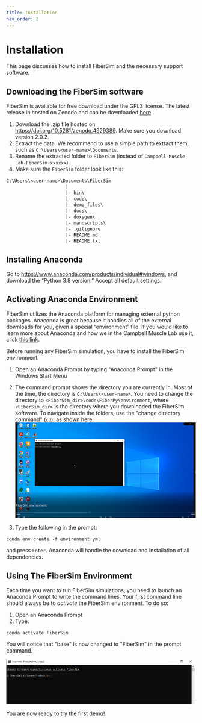 ```yaml
---
title: Installation
nav_order: 2
---
```


# Installation

This page discusses how to install FiberSim and the necessary support software.

## Downloading the FiberSim software

FiberSim is available for free download under the GPL3 license. The latest release in hosted on Zenodo and can be downloaded [here](https://doi.org/10.5281/zenodo.4929389). 

1. Download the .zip file hosted on <https://doi.org/10.5281/zenodo.4929389>. Make sure you download version 2.0.2.
2. Extract the data. We recommend to use a simple path to extract them, such as `C:\Users\<user-name>\Documents`.
3. Rename the extracted folder to `FiberSim` (instead of `Campbell-Muscle-Lab-FiberSim-xxxxxx`).
4. Make sure the `FiberSim` folder look like this:

```
C:\Users\<user-name>\Documents\FiberSim
                      |
                      |- bin\
                      |- code\
                      |- demo_files\
                      |- docs\
                      |- doxygen\
                      |- manuscripts\           
                      |- .gitignore
                      |- README.md  
                      |- README.txt                                                                              
```

## Installing Anaconda

Go to <https://www.anaconda.com/products/individual#windows>, and download the “Python 3.8 version.” Accept all default settings. 

## Activating Anaconda Environment 

FiberSim utilizes the Anaconda platform for managing external python packages. Anaconda is great because it handles all of the external downloads for you, given a special “environment” file. If you would like to learn more about Anaconda and how we in the Campbell Muscle Lab use it, click [this link](http://campbell-muscle-lab.github.io/howtos_Python).

Before running any FiberSim simulation, you have to install the FiberSim environment.

1. Open an Anaconda Prompt by typing "Anaconda Prompt" in the Windows Start Menu
2. The command prompt shows the directory you are currently in. Most of the time, the directory is `C:\Users\<user-name>`. You need to change the directory to `<FiberSim_dir>\code\FiberPy\environment`, where `<FiberSim_dir>` is the directory where you downloaded the FiberSim software. To navigate inside the folders, use the "change directory command" (`cd`), as shown here: [![](environment.PNG)](https://drive.google.com/file/d/1G35iWH8s4GdUy5jJHskBeqYWCf2N5z9T/view?usp=sharing)

3. Type the following in the prompt:

```
conda env create -f environment.yml
```

and press `Enter`. Anaconda will handle the download and installation of all dependencies.

## Using The FiberSim Environment

Each time you want to run FiberSim simulations, you need to launch an Anaconda Prompt to write the command lines. Your first command line should always be to *activate* the FiberSim environment. To do so:

1. Open an Anaconda Prompt
2. Type:

```
conda activate FiberSim
```

You will notice that "base" is now changed to "FiberSim" in the prompt command. 

<p align="center">
<img src="conda_activate.PNG" width="900"/>
</p>

You are now ready to try the first [demo](../demos/getting_started/getting_started.html)!